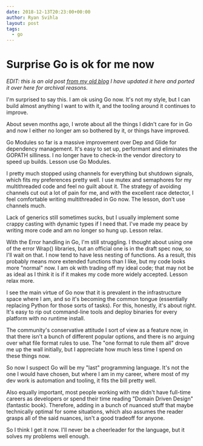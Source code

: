```yaml
---
date: 2018-12-13T20:23:00+00:00
author: Ryan Svihla
layout: post
tags:
  - go
---
```

<h1>Surprise Go is ok for me now</h1>

*EDIT: this is an old post [from my old blog](https://lostechies.com/ryansvihla/2018/12/13/surprise-go-is-ok/) I have updated it here and ported it over here for archival reasons.*

I'm surprised to say this. I am ok using Go now. It's not my style, but I can build almost anything I want to with it, and the tooling around it continues to improve.

About seven months ago, I wrote about all the things I didn't care for in Go and now I either no longer am so bothered by it, or things have improved.

Go Modules so far is a massive improvement over Dep and Glide for dependency management. It's easy to set up, performant and eliminates the GOPATH silliness. I no longer have to check-in the vendor directory to speed up builds. Lesson use Go Modules.

I pretty much stopped using channels for everything but shutdown signals, which fits my preferences pretty well. I use mutex and semaphores for my multithreaded code and feel no guilt about it. The strategy of avoiding channels cut out a lot of pain for me, and with the excellent race detector, I feel comfortable writing multithreaded in Go now. The lesson, don't use channels much.

Lack of generics still sometimes sucks, but I usually implement some crappy casting with dynamic types if I need that. I've made my peace by writing more code and am no longer so hung up. Lesson relax.

With the Error handling in Go, I'm still struggling. I thought about using one of the error Wrap() libraries, but an official one is in the draft spec now, so I'll wait on that. I now tend to have less nesting of functions. As a result, this probably means more extended functions than I like, but my code looks more "normal" now. I am ok with trading off my ideal code; that may not be as ideal as I think it is if it makes my code more widely accepted. Lesson relax more.

I see the main virtue of Go now that it is prevalent in the infrastructure space where I am, and so it's becoming the common tongue (essentially replacing Python for those sorts of tasks). For this, honestly, it's about right. It's easy to rip out command-line tools and deploy binaries for every platform with no runtime install.

The community's conservative attitude I sort of view as a feature now, in that there isn't a bunch of different popular options, and there is no arguing over what file format rules to use. The "one format to rule them all" drove me up the wall initially, but I appreciate how much less time I spend on these things now.

So now I suspect Go will be my "last" programming language. It's not the one I would have chosen, but where I am in my career, where most of my dev work is automation and tooling, it fits the bill pretty well.

Also equally important, most people working with me didn't have full-time careers as developers or spend their time reading "Domain Driven Design" (fantastic book). Therefore, adding in a bunch of nuanced stuff that maybe technically optimal for some situations, which also assumes the reader grasps all of the said nuances, isn't a good tradeoff for anyone.

So I think I get it now. I'll never be a cheerleader for the language, but it solves my problems well enough.
